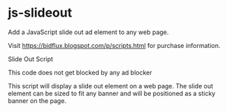 # js-slideout
Add a JavaScript slide out ad element to any web page. 

Visit https://bidflux.blogspot.com/p/scripts.html for purchase information.

Slide Out Script

This code does not get blocked by any ad blocker

This script will display a slide out element on a web page. The slide out element can be sized to fit any banner and will be positioned as a sticky banner on the page.
